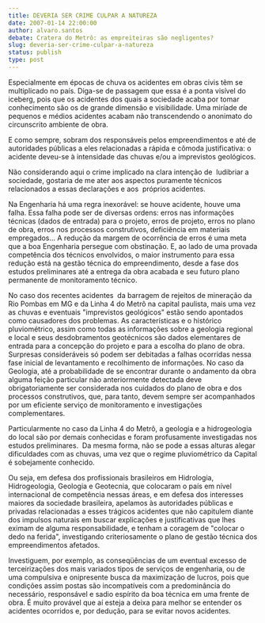 ```yaml
---
title: DEVERIA SER CRIME CULPAR A NATUREZA
date: 2007-01-14 22:00:00
author: alvaro.santos
debate: Cratera do Metrô: as empreiteiras são negligentes?
slug: deveria-ser-crime-culpar-a-natureza
status: publish 
type: post
---
```


  
Especialmente em épocas de chuva os acidentes em obras civis têm se multiplicado no país. Diga-se de passagem que essa é a ponta visível do iceberg, pois que os acidentes dos quais a sociedade acaba por tomar conhecimento são os de grande dimensão e visibilidade. Uma miríade de pequenos e médios acidentes acabam não transcendendo o anonimato do circunscrito ambiente de obra.   
  

E como sempre, sobram dos responsáveis pelos empreendimentos e até de autoridades públicas a eles relacionadas a rápida e cômoda justificativa: o acidente deveu-se à intensidade das chuvas e/ou a imprevistos geológicos.  
  

Não considerando aqui o crime implicado na clara intenção de  ludibriar a sociedade, gostaria de me ater aos aspectos puramente técnicos relacionados a essas declarações e aos  próprios acidentes.   
  

Na Engenharia há uma regra inexorável: se houve acidente, houve uma falha. Essa falha pode ser de diversas ordens: erros nas informações técnicas (dados de entrada) para o projeto, erros de projeto, erros no plano de obra, erros nos processos construtivos, deficiência em materiais empregados... A redução da margem de ocorrência de erros é uma meta que a boa Engenharia persegue com obstinação. E, ao lado de uma provada competência dos técnicos envolvidos, o maior instrumento para essa redução está na gestão técnica do empreendimento, desde a fase dos estudos preliminares até a entrega da obra acabada e seu futuro plano permanente de monitoramento técnico.    
  
No caso dos recentes acidentes  da barragem de rejeitos de mineração da Rio Pombas em MG e da Linha 4 do Metrô na capital paulista, mais uma vez as chuvas e eventuais "imprevistos geológicos" estão sendo apontados como causadores dos problemas. As características e o histórico pluviométrico, assim como todas as informações sobre a geologia regional e local e seus desdobramentos geotécnicos são dados elementares de entrada para a concepção do projeto e para a escolha do plano de obra. Surpresas consideráveis só podem ser debitadas a falhas ocorridas nessa fase inicial de levantamento e recolhimento de informações. No caso da Geologia, até a probabilidade de se encontrar durante o andamento da obra alguma feição particular não anteriormente detectada deve obrigatoriamente ser considerada nos cuidados do plano de obra e dos processos construtivos, que, para tanto, devem sempre ser acompanhados por um eficiente serviço de monitoramento e investigações complementares.   
  

Particularmente no caso da Linha 4 do Metrô, a geologia e a hidrogeologia do local são por demais conhecidas e foram profusamente investigadas nos estudos preliminares.  Da mesma forma, não se pode a essas alturas alegar dificuldades com as chuvas, uma vez que o regime pluviométrico da Capital é sobejamente conhecido.   
  

Ou seja, em defesa dos profissionais brasileiros em Hidrologia, Hidrogeologia, Geologia e Geotecnia, que colocaram o país em nível internacional de competência nessas áreas, e em defesa dos interesses maiores da sociedade brasileira, apelamos às autoridades públicas e privadas relacionadas a esses trágicos acidentes que não capitulem diante dos impulsos naturais em buscar explicações e justificativas que lhes eximam de alguma responsabilidade, e tenham a coragem de "colocar o dedo na ferida", investigando criteriosamente o plano de gestão técnica dos empreendimentos afetados.    
  
Investiguem, por exemplo, as conseqüências de um eventual excesso de terceirizações dos mais variados tipos de serviços de engenharia, ou de uma compulsiva e onipresente busca da maximização de lucros, pois que condições assim postas são incompatíveis com a predominância do necessário, responsável e sadio espírito da boa técnica em uma frente de obra. É muito provável que aí esteja a deixa para melhor se entender os acidentes ocorridos e, por dedução, para se evitar novos acidentes.   
  

